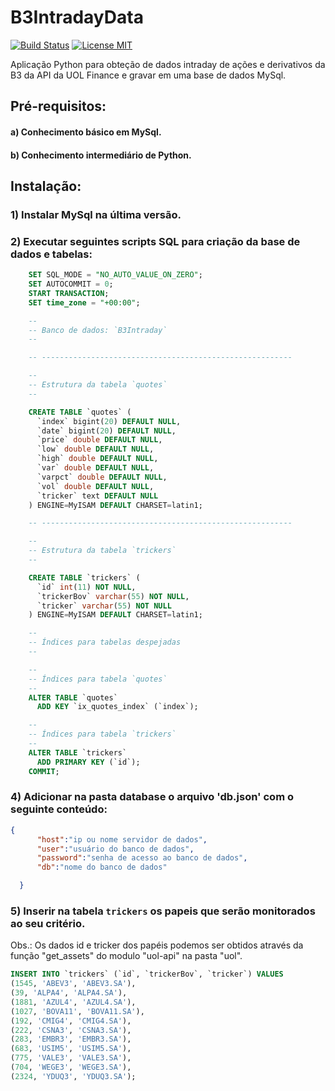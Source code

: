 # B3IntradayData

[![Build Status](https://travis-ci.org/marretti/stock-market-b3.svg?branch=master)](https://travis-ci.org/marretti/stock-market-b3)
[![License MIT](https://img.shields.io/badge/license-MIT-blue.svg)](https://github.com/marretti/stock-market-b3/blob/master/LICENSE)

Aplicação Python para obteção de dados intraday de ações e derivativos da B3 da API da UOL Finance e gravar em uma base de dados MySql.

## Pré-requisitos:
#### a) Conhecimento básico em MySql.
#### b) Conhecimento intermediário de Python.

## Instalação:

### 1) Instalar MySql na última versão.
### 2) Executar seguintes scripts SQL para criação da base de dados e tabelas:
```sql
    SET SQL_MODE = "NO_AUTO_VALUE_ON_ZERO";
    SET AUTOCOMMIT = 0;
    START TRANSACTION;
    SET time_zone = "+00:00";

    --
    -- Banco de dados: `B3Intraday`
    --

    -- --------------------------------------------------------

    --
    -- Estrutura da tabela `quotes`
    --

    CREATE TABLE `quotes` (
      `index` bigint(20) DEFAULT NULL,
      `date` bigint(20) DEFAULT NULL,
      `price` double DEFAULT NULL,
      `low` double DEFAULT NULL,
      `high` double DEFAULT NULL,
      `var` double DEFAULT NULL,
      `varpct` double DEFAULT NULL,
      `vol` double DEFAULT NULL,
      `tricker` text DEFAULT NULL
    ) ENGINE=MyISAM DEFAULT CHARSET=latin1;

    -- --------------------------------------------------------

    --
    -- Estrutura da tabela `trickers`
    --

    CREATE TABLE `trickers` (
      `id` int(11) NOT NULL,
      `trickerBov` varchar(55) NOT NULL,
      `tricker` varchar(55) NOT NULL
    ) ENGINE=MyISAM DEFAULT CHARSET=latin1;

    --
    -- Índices para tabelas despejadas
    --

    --
    -- Índices para tabela `quotes`
    --
    ALTER TABLE `quotes`
      ADD KEY `ix_quotes_index` (`index`);

    --
    -- Índices para tabela `trickers`
    --
    ALTER TABLE `trickers`
      ADD PRIMARY KEY (`id`);
    COMMIT;
```
### 4) Adicionar na pasta database o arquivo 'db.json' com o seguinte conteúdo:

```json
{
      "host":"ip ou nome servidor de dados",
      "user":"usuário do banco de dados",
      "password":"senha de acesso ao banco de dados",
      "db":"nome do banco de dados"

  }
```
### 5) Inserir na tabela `trickers` os papeis que serão monitorados ao seu critério. 
Obs.: Os dados id e tricker dos papéis podemos ser obtidos através da função "get_assets" do modulo "uol-api" na pasta "uol".

```sql
INSERT INTO `trickers` (`id`, `trickerBov`, `tricker`) VALUES
(1545, 'ABEV3', 'ABEV3.SA'),
(39, 'ALPA4', 'ALPA4.SA'),
(1881, 'AZUL4', 'AZUL4.SA'),
(1027, 'BOVA11', 'BOVA11.SA'),
(192, 'CMIG4', 'CMIG4.SA'),
(222, 'CSNA3', 'CSNA3.SA'),
(283, 'EMBR3', 'EMBR3.SA'),
(683, 'USIM5', 'USIM5.SA'),
(775, 'VALE3', 'VALE3.SA'),
(704, 'WEGE3', 'WEGE3.SA'),
(2324, 'YDUQ3', 'YDUQ3.SA');
```
